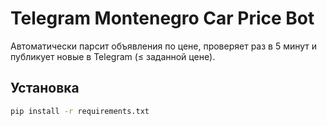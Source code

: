 # Telegram Montenegro Car Price Bot

Автоматически парсит объявления по цене, проверяет раз в 5 минут и публикует новые в Telegram (≤ заданной цене).

## Установка

```bash
pip install -r requirements.txt

